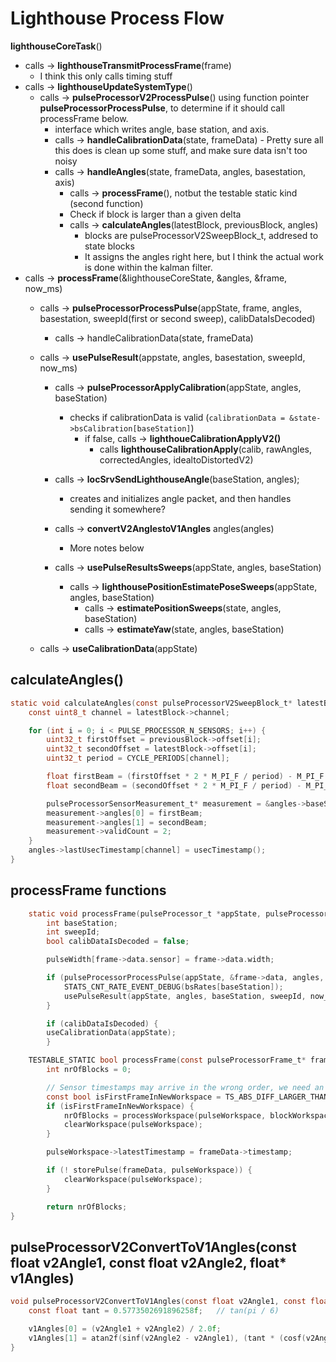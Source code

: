 # Lighthouse Process Flow

**lighthouseCoreTask**()
- calls -> **lighthouseTransmitProcessFrame**(frame)
    - I think this only calls timing stuff
- calls -> **lighthouseUpdateSystemType**()
    - calls -> **pulseProcessorV2ProcessPulse**() using function pointer **pulseProcessorProcessPulse**, to determine if it should call processFrame below. 
        - interface which writes angle, base station, and axis. 
        - calls -> **handleCalibrationData**(state, frameData)
                - Pretty sure all this does is clean up some stuff, and make sure data isn't too noisy
        - calls -> **handleAngles**(state, frameData, angles, basestation, axis)
            - calls -> **processFrame**(), notbut the testable static kind (second function) 
            - Check if block is larger than a given delta
            - calls -> **calculateAngles**(latestBlock, previousBlock, angles)
                - blocks are pulseProcessorV2SweepBlock_t, addresed to state blocks 
                - It assigns the angles right here, but I think the actual work is done within the kalman filter. 
- calls -> **processFrame**(&lighthouseCoreState, &angles, &frame, now_ms)
    - calls -> **pulseProcessorProcessPulse**(appState, frame, angles, basestation, sweepId(first or second sweep), calibDataIsDecoded)
        - calls -> handleCalibrationData(state, frameData)
        
    - calls -> **usePulseResult**(appstate, angles, basestation, sweepId, now_ms)
        - calls -> **pulseProcessorApplyCalibration**(appState, angles, baseStation)
            - checks if calibrationData is valid (`calibrationData = &state->bsCalibration[baseStation]`)
                - if false, calls -> **lighthoueCalibrationApplyV2()**
                    - calls **lighthouseCalibrationApply**(calib, rawAngles, correctedAngles, idealtoDistortedV2)
        - calls -> **locSrvSendLighthouseAngle**(baseStation, angles);
            - creates and initializes angle packet, and then handles sending it somewhere?

        - calls -> **convertV2AnglestoV1Angles** angles(angles)
            - More notes below
        - calls -> **usePulseResultsSweeps**(appState, angles, baseStation)
            - calls -> **lighthousePositionEstimatePoseSweeps**(appState, angles, baseStation)
                - calls -> **estimatePositionSweeps**(state, angles, baseStation)
                - calls -> **estimateYaw**(state, angles, baseStation)
    - calls -> **useCalibrationData**(appState)


## calculateAngles()
```c
static void calculateAngles(const pulseProcessorV2SweepBlock_t* latestBlock, const pulseProcessorV2SweepBlock_t* previousBlock, pulseProcessorResult_t* angles) {
    const uint8_t channel = latestBlock->channel;

    for (int i = 0; i < PULSE_PROCESSOR_N_SENSORS; i++) {
        uint32_t firstOffset = previousBlock->offset[i];
        uint32_t secondOffset = latestBlock->offset[i];
        uint32_t period = CYCLE_PERIODS[channel];

        float firstBeam = (firstOffset * 2 * M_PI_F / period) - M_PI_F + M_PI_F / 3.0f;
        float secondBeam = (secondOffset * 2 * M_PI_F / period) - M_PI_F - M_PI_F / 3.0f;

        pulseProcessorSensorMeasurement_t* measurement = &angles->baseStationMeasurementsLh2[channel].sensorMeasurements[i];
        measurement->angles[0] = firstBeam;
        measurement->angles[1] = secondBeam;
        measurement->validCount = 2;
    }
    angles->lastUsecTimestamp[channel] = usecTimestamp();
}
```

## processFrame functions
```c
    static void processFrame(pulseProcessor_t *appState, pulseProcessorResult_t* angles, const lighthouseUartFrame_t* frame, const uint32_t now_ms) {
        int baseStation;
        int sweepId;
        bool calibDataIsDecoded = false;

        pulseWidth[frame->data.sensor] = frame->data.width;

        if (pulseProcessorProcessPulse(appState, &frame->data, angles, &baseStation, &sweepId, &calibDataIsDecoded)) {
            STATS_CNT_RATE_EVENT_DEBUG(bsRates[baseStation]);
            usePulseResult(appState, angles, baseStation, sweepId, now_ms);
        }

        if (calibDataIsDecoded) {
        useCalibrationData(appState);
        }
```


```c
    TESTABLE_STATIC bool processFrame(const pulseProcessorFrame_t* frameData, pulseProcessorV2PulseWorkspace_t* pulseWorkspace, pulseProcessorV2BlockWorkspace_t* blockWorkspace) {
        int nrOfBlocks = 0;

        // Sensor timestamps may arrive in the wrong order, we need an abs() when checking the diff
        const bool isFirstFrameInNewWorkspace = TS_ABS_DIFF_LARGER_THAN(frameData->timestamp, pulseWorkspace->latestTimestamp, MAX_TICKS_SENSOR_TO_SENSOR);
        if (isFirstFrameInNewWorkspace) {
            nrOfBlocks = processWorkspace(pulseWorkspace, blockWorkspace);
            clearWorkspace(pulseWorkspace);
        }

        pulseWorkspace->latestTimestamp = frameData->timestamp;

        if (! storePulse(frameData, pulseWorkspace)) {
            clearWorkspace(pulseWorkspace);
        }

        return nrOfBlocks;
}
```


## pulseProcessorV2ConvertToV1Angles(const float v2Angle1, const float v2Angle2, float* v1Angles) 

```c
void pulseProcessorV2ConvertToV1Angles(const float v2Angle1, const float v2Angle2, float* v1Angles) {
    const float tant = 0.5773502691896258f;   // tan(pi / 6)

    v1Angles[0] = (v2Angle1 + v2Angle2) / 2.0f;
    v1Angles[1] = atan2f(sinf(v2Angle2 - v2Angle1), (tant * (cosf(v2Angle1) + cosf(v2Angle2))));
}
```